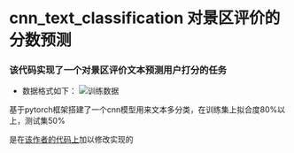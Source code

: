 # cnn_text_classification 对景区评价的分数预测

### 该代码实现了一个对景区评价文本预测用户打分的任务

* 数据格式如下：
![训练数据](https://github.com/xiaoshuangzi/cnn_text_classification/image/train.png)

基于pytorch框架搭建了一个cnn模型用来文本多分类，在训练集上拟合度80%以上，测试集50%

是在[该作者的代码上](https://github.com/Shawn1993/cnn-text-classification-pytorch)加以修改实现的
